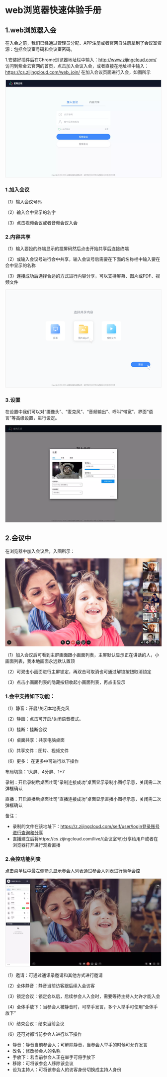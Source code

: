 # web浏览器快速体验手册

## 1.web浏览器入会

在入会之前，我们已经通过管理员分配、APP注册或者官网自注册拿到了会议室资源：包括会议室号码和会议室密码。

1.安装好插件后在Chrome浏览器地址栏中输入：http://www.zijingcloud.com/  访问到紫金云官网的首页，点击加入会议入会，或者直接在地址栏中输入：https://cs.zijingcloud.com/web_join/  在加入会议页面进行入会，如图所示

![image-20200215102229782](../_image/App/image-20200215102229782.png)

### 1.加入会议

（1）输入会议号码

（2）输入会中显示的名字

（3）点击视频会议或者音频会议入会

### 2.内容共享

（1）输入要投的终端显示的投屏码然后点击开始共享后连接终端

（2）或输入会议号进行会中共享，输入会议号后需要在下面的名称栏中输入要在会中显示的名称

（3）连接成功后选择合适的方式进行内容分享，可以支持屏幕、图片或PDF、视频文件

![image-20200215113435721](../_image/App/image-20200215113435721.png)

### 3.设置

在设置中我们可以对“摄像头”、“麦克风”、“音频输出”、呼叫“带宽”、界面“语言”等高级设置，进行设定。

![image-20200215104450198](../_image/App/image-20200215104450198.png)

## 2.会议中

在浏览器中加入会议后，入图所示：

![](../_image/App/image-20200215112837442.png)

（1）加入会议后可看到主屏画面跟小画面列表，主屏默认显示正在讲话的人，小画面列表，我本地画面永远默认置顶

（2）可双击小画面进行主屏锁定，再双击可取消也可通过解锁按钮取消锁定

（3）点击小画面列表的隐藏按钮收起小画面列表，再点击显示

### 1.会中支持如下功能：

（1）静音：开启/关闭本地麦克风

（2）静画：点击可开启/关闭语音模式。

（3）挂断：挂断会议

（4）桌面共享：共享电脑桌面

（5）共享文件：图片、视频文件

（6）更多： 在更多中可进行以下操作

布局切换：1大屏、4分屏、1+7

录制：开启录制后桌面吐司“录制连接成功”桌面显示录制小图标示意，关闭需二次弹框确认

直播：开启直播后桌面吐司“直播连接成功”桌面显示直播小图标示意，关闭需二次弹框确认

备注：

- 录制的文件在该地址下：https://z.zijingcloud.com/self/user/login登录账号进行查询和分享
- 直播建立后将https://cs.zijingcloud.com/live/{会议室号}分享给用户或者在浏览器打开进行观看直播

  

### 2.会控功能列表

点击菜单栏中最左侧箭头显示参会人列表通过参会人列表进行简单会控

![image-20200215112409247](../_image/App/image-20200215112409247.png)

（1）邀请：可通过通讯录邀请和其他方式进行邀请

（2）全体静音：静音当前访客跟后续入会访客

（3）锁定会议：锁定会以后，后续参会人入会时，需要等待主持人允许才能入会

（4）全体手放下：当参会人被静音时，可举手发言，多个人举手可使用“全体手放下”

（5）结束会议：结束当前会议

（6）还可对都当前参会人进行以下操作

- 静音：静音当前参会人；可解除静音，当参会人举手的时候可允许发言
- 改名：修改参会人的名称
- 手放下：若当前参会人正在举手可将手放下
- 移除：可将该参会人移除该会议
- 设为主持人：可将该参会人的访客身份切换成主持人身份



